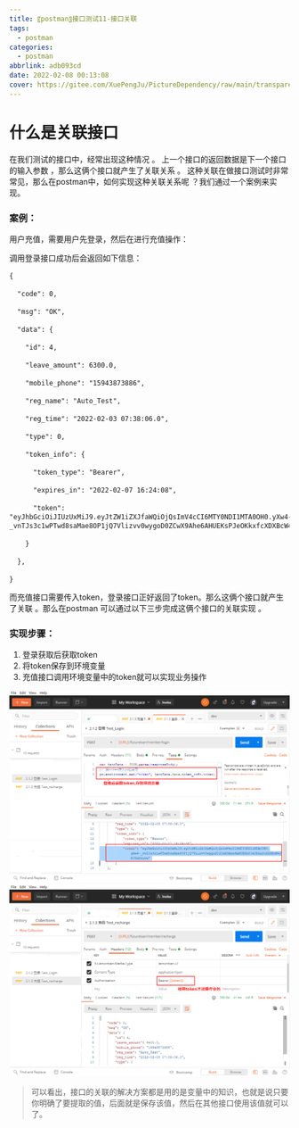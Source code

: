 ```yaml
---
title: 〖postman〗接口测试11-接口关联
tags:
  - postman
categories:
  - postman
abbrlink: adb093cd
date: 2022-02-08 00:13:08
cover: https://gitee.com/XuePengJu/PictureDependency/raw/main/transparent_picture/transparent_picture%20(11).png
---
```


# 什么是关联接口

在我们测试的接口中，经常出现这种情况 。 上一个接口的返回数据是下一个接口的输入参数 ，那么这俩个接口就产生了关联关系 。 这种关联在做接口测试时非常常见，那么在postman中，如何实现这种关联关系呢 ？我们通过一个案例来实现。

### 案例：

用户充值，需要用户先登录，然后在进行充值操作：

调用登录接口成功后会返回如下信息：

```
{

  "code": 0,

  "msg": "OK",

  "data": {

    "id": 4,

    "leave_amount": 6300.0,

    "mobile_phone": "15943873886",

    "reg_name": "Auto_Test",

    "reg_time": "2022-02-03 07:38:06.0",

    "type": 0,

    "token_info": {

      "token_type": "Bearer",

      "expires_in": "2022-02-07 16:24:08",

      "token": "eyJhbGciOiJIUzUxMiJ9.eyJtZW1iZXJfaWQiOjQsImV4cCI6MTY0NDI1MTA0OH0.yXw4-_vnTJs3c1wPTwd8saMae8OP1jQ7Vlizvv0wygoD0ZCwX9Ahe6AHUEKsPJeOKkxfcXDXBcW4JNJ8mDkuvw"

    }

  },

}
```

而充值接口需要传入token，登录接口正好返回了token。那么这俩个接口就产生了关联 。那么在postman 可以通过以下三步完成这俩个接口的关联实现 。

### 实现步骤：

1. 登录获取后获取token
2. 将token保存到环境变量
3. 充值接口调用环境变量中的token就可以实现业务操作

 ![登录](/img/blog/postman/11/011-01.png) 
 ![充值](/img/blog/postman/11/011-02.png) 

>  可以看出，接口的关联的解决方案都是用的是变量中的知识，也就是说只要你明确了要提取的值，后面就是保存该值，然后在其他接口使用该值就可以了。